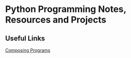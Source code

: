 # Python Programming Notes, Resources and Projects

## Useful Links

[Composing Programs](https://composingprograms.com/)

